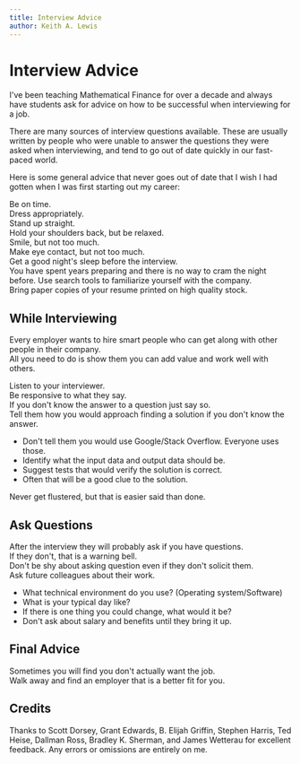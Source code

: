 ```yaml
---
title: Interview Advice
author: Keith A. Lewis
---
```

# Interview Advice

I've been teaching Mathematical Finance for over a decade and always
have students ask for advice on how to be successful when interviewing
for a job.

There are many sources of interview questions available. These are
usually written by people who were unable to answer the questions they
were asked when interviewing, and tend to go out of date quickly in our
fast-paced world.

Here is some general advice that never goes out of date that I wish I had
gotten when I was first starting out my career:

Be on time.  
Dress appropriately.  
Stand up straight.  
Hold your shoulders back, but be relaxed.  
Smile, but not too much.  
Make eye contact, but not too much.  
Get a good night's sleep before the interview.  
You have spent years preparing and there is no way to cram the night before.
Use search tools to familiarize yourself with the company.  
Bring paper copies of your resume printed on high quality stock.  

## While Interviewing

Every employer wants to hire smart people who can get along with other people in their company.  
All you need to do is show them you can add value and work well with others.  

Listen to your interviewer.  
Be responsive to what they say.  
If you don't know the answer to a question just say so.  
Tell them how you would approach finding a solution if you don't know the answer.

- Don't tell them you would use Google/Stack Overflow. Everyone uses those.
- Identify what the input data and output data should be.
- Suggest tests that would verify the solution is correct.
- Often that will be a good clue to the solution.

Never get flustered, but that is easier said than done.  

## Ask Questions

After the interview they will probably ask if you have questions.  
If they don't, that is a warning bell.  
Don't be shy about asking question even if they don't solicit them.  
Ask future colleagues about their work.
- What technical environment do you use? (Operating system/Software)
- What is your typical day like?
- If there is one thing you could change, what would it be?
- Don't ask about salary and benefits until they bring it up.

## Final Advice

Sometimes you will find you don't actually want the job.  
Walk away and find an employer that is a better fit for you.  

## Credits

Thanks to Scott Dorsey, Grant Edwards, B. Elijah Griffin, Stephen Harris,
Ted Heise, Dallman Ross, Bradley K. Sherman, and James Wetterau for
excellent feedback. Any errors or omissions are entirely on me.
